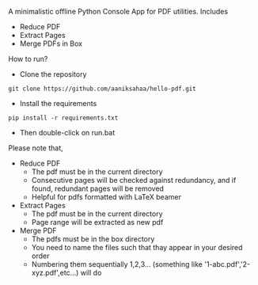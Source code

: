 A minimalistic offline Python Console App for PDF utilities. Includes
- Reduce PDF
- Extract Pages
- Merge PDFs in Box

How to run?
- Clone the repository
```
git clone https://github.com/aaniksahaa/hello-pdf.git
```
- Install the requirements
```
pip install -r requirements.txt
```
- Then double-click on run.bat

Please note that,
- Reduce PDF
    - The pdf must be in the current directory
    - Consecutive pages will be checked against redundancy, and if found, redundant pages will be removed
    - Helpful for pdfs formatted with LaTeX beamer
- Extract Pages
    - The pdf must be in the current directory
    - Page range will be extracted as new pdf
- Merge PDF
    - The pdfs must be in the box directory
    - You need to name the files such that thay appear in your desired order
    - Numbering them sequentially 1,2,3... (something like '1-abc.pdf','2-xyz.pdf',etc...) will do
